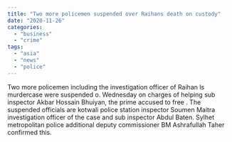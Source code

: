 ```yaml
---
title: "Two more policemen suspended over Raihans death on custody"
date: "2020-11-26"
categories: 
  - "business"
  - "crime"
tags: 
  - "asia"
  - "news"
  - "police"
---
```


Two more policemen including the investigation officer of Raihan ls murdercase were suspended o. Wednesday on charges of helping sub inspector Akbar Hossain Bhuiyan, the prime accused to free . The suspended officials are kotwali police station inspector Soumen Maitra investigation officer of the case and sub inspector Abdul Baten. Sylhet metropolitan police additional deputy commissioner BM Ashrafullah Taher confirmed this.
